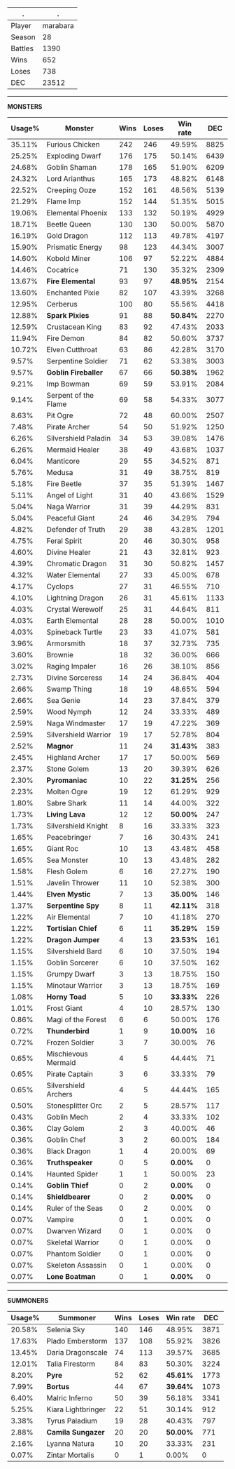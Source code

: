 .|.
|-|-
Player|marabara
Season|28
Battles|1390
Wins|652
Loses|738
DEC|23512

---
**MONSTERS**

Usage%|Monster|Wins|Loses|Win rate|DEC|
-|-|-|-|-|-|
35.11%|Furious Chicken|242|246|49.59%|8825|
25.25%|Exploding Dwarf|176|175|50.14%|6439|
24.68%|Goblin Shaman|178|165|51.90%|6209|
24.32%|Lord Arianthus|165|173|48.82%|6148|
22.52%|Creeping Ooze|152|161|48.56%|5139|
21.29%|Flame Imp|152|144|51.35%|5015|
19.06%|Elemental Phoenix|133|132|50.19%|4929|
18.71%|Beetle Queen|130|130|50.00%|5870|
16.19%|Gold Dragon|112|113|49.78%|4197|
15.90%|Prismatic Energy|98|123|44.34%|3007|
14.60%|Kobold Miner|106|97|52.22%|4884|
14.46%|Cocatrice|71|130|35.32%|2309|
13.67%|**Fire Elemental**|93|97|**48.95%**|2154|
13.60%|Enchanted Pixie|82|107|43.39%|3268|
12.95%|Cerberus|100|80|55.56%|4418|
12.88%|**Spark Pixies**|91|88|**50.84%**|2270|
12.59%|Crustacean King|83|92|47.43%|2033|
11.94%|Fire Demon|84|82|50.60%|3737|
10.72%|Elven Cutthroat|63|86|42.28%|3170|
9.57%|Serpentine Soldier|71|62|53.38%|3003|
9.57%|**Goblin Fireballer**|67|66|**50.38%**|1962|
9.21%|Imp Bowman|69|59|53.91%|2084|
9.14%|Serpent of the Flame|69|58|54.33%|3077|
8.63%|Pit Ogre|72|48|60.00%|2507|
7.48%|Pirate Archer|54|50|51.92%|1250|
6.26%|Silvershield Paladin|34|53|39.08%|1476|
6.26%|Mermaid Healer|38|49|43.68%|1037|
6.04%|Manticore|29|55|34.52%|871|
5.76%|Medusa|31|49|38.75%|819|
5.18%|Fire Beetle|37|35|51.39%|1467|
5.11%|Angel of Light|31|40|43.66%|1529|
5.04%|Naga Warrior|31|39|44.29%|831|
5.04%|Peaceful Giant|24|46|34.29%|794|
4.82%|Defender of Truth|29|38|43.28%|1201|
4.75%|Feral Spirit|20|46|30.30%|958|
4.60%|Divine Healer|21|43|32.81%|923|
4.39%|Chromatic Dragon|31|30|50.82%|1457|
4.32%|Water Elemental|27|33|45.00%|678|
4.17%|Cyclops|27|31|46.55%|710|
4.10%|Lightning Dragon|26|31|45.61%|1133|
4.03%|Crystal Werewolf|25|31|44.64%|811|
4.03%|Earth Elemental|28|28|50.00%|1010|
4.03%|Spineback Turtle|23|33|41.07%|581|
3.96%|Armorsmith|18|37|32.73%|735|
3.60%|Brownie|18|32|36.00%|666|
3.02%|Raging Impaler|16|26|38.10%|856|
2.73%|Divine Sorceress|14|24|36.84%|404|
2.66%|Swamp Thing|18|19|48.65%|594|
2.66%|Sea Genie|14|23|37.84%|379|
2.59%|Wood Nymph|12|24|33.33%|489|
2.59%|Naga Windmaster|17|19|47.22%|369|
2.59%|Silvershield Warrior|19|17|52.78%|804|
2.52%|**Magnor**|11|24|**31.43%**|383|
2.45%|Highland Archer|17|17|50.00%|569|
2.37%|Stone Golem|13|20|39.39%|626|
2.30%|**Pyromaniac**|10|22|**31.25%**|256|
2.23%|Molten Ogre|19|12|61.29%|929|
1.80%|Sabre Shark|11|14|44.00%|322|
1.73%|**Living Lava**|12|12|**50.00%**|247|
1.73%|Silvershield Knight|8|16|33.33%|323|
1.65%|Peacebringer|7|16|30.43%|241|
1.65%|Giant Roc|10|13|43.48%|458|
1.65%|Sea Monster|10|13|43.48%|282|
1.58%|Flesh Golem|6|16|27.27%|190|
1.51%|Javelin Thrower|11|10|52.38%|300|
1.44%|**Elven Mystic**|7|13|**35.00%**|146|
1.37%|**Serpentine Spy**|8|11|**42.11%**|318|
1.22%|Air Elemental|7|10|41.18%|270|
1.22%|**Tortisian Chief**|6|11|**35.29%**|159|
1.22%|**Dragon Jumper**|4|13|**23.53%**|161|
1.15%|Silvershield Bard|6|10|37.50%|194|
1.15%|Goblin Sorcerer|6|10|37.50%|162|
1.15%|Grumpy Dwarf|3|13|18.75%|150|
1.15%|Minotaur Warrior|3|13|18.75%|169|
1.08%|**Horny Toad**|5|10|**33.33%**|226|
1.01%|Frost Giant|4|10|28.57%|130|
0.86%|Magi of the Forest|6|6|50.00%|176|
0.72%|**Thunderbird**|1|9|**10.00%**|16|
0.72%|Frozen Soldier|3|7|30.00%|76|
0.65%|Mischievous Mermaid|4|5|44.44%|71|
0.65%|Pirate Captain|3|6|33.33%|79|
0.65%|Silvershield Archers|4|5|44.44%|165|
0.50%|Stonesplitter Orc|2|5|28.57%|117|
0.43%|Goblin Mech|2|4|33.33%|102|
0.36%|Clay Golem|2|3|40.00%|46|
0.36%|Goblin Chef|3|2|60.00%|184|
0.36%|Black Dragon|1|4|20.00%|69|
0.36%|**Truthspeaker**|0|5|**0.00%**|0|
0.14%|Haunted Spider|1|1|50.00%|23|
0.14%|**Goblin Thief**|0|2|**0.00%**|0|
0.14%|**Shieldbearer**|0|2|**0.00%**|0|
0.14%|Ruler of the Seas|0|2|0.00%|0|
0.07%|Vampire|0|1|0.00%|0|
0.07%|Dwarven Wizard|0|1|0.00%|0|
0.07%|Skeletal Warrior|0|1|0.00%|0|
0.07%|Phantom Soldier|0|1|0.00%|0|
0.07%|Skeleton Assassin|0|1|0.00%|0|
0.07%|**Lone Boatman**|0|1|**0.00%**|0|

---
**SUMMONERS**

Usage%|Summoner|Wins|Loses|Win rate|DEC|
-|-|-|-|-|-|
20.58%|Selenia Sky|140|146|48.95%|3871|
17.63%|Plado Emberstorm|137|108|55.92%|3826|
13.45%|Daria Dragonscale|74|113|39.57%|3685|
12.01%|Talia Firestorm|84|83|50.30%|3224|
8.20%|**Pyre**|52|62|**45.61%**|1773|
7.99%|**Bortus**|44|67|**39.64%**|1073|
6.40%|Malric Inferno|50|39|56.18%|3341|
5.25%|Kiara Lightbringer|22|51|30.14%|912|
3.38%|Tyrus Paladium|19|28|40.43%|797|
2.88%|**Camila Sungazer**|20|20|**50.00%**|771|
2.16%|Lyanna Natura|10|20|33.33%|231|
0.07%|Zintar Mortalis|0|1|0.00%|0|
